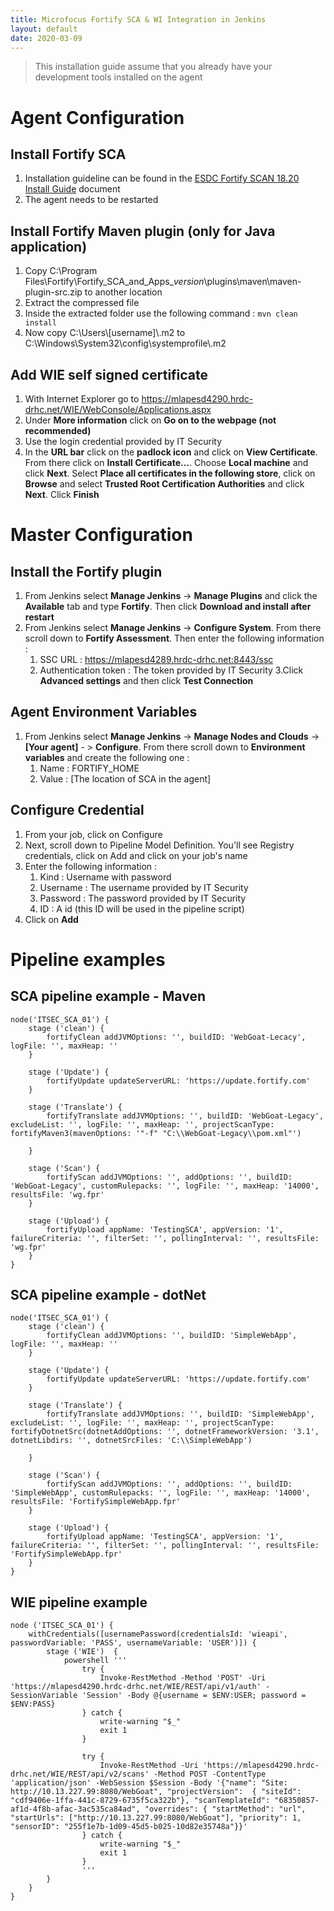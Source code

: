 ```yaml
---
title: Microfocus Fortify SCA & WI Integration in Jenkins
layout: default
date: 2020-03-09
---
```


>  This installation guide assume that you already have your development tools installed on the agent 

# Agent Configuration

## Install Fortify SCA

1. Installation guideline can be found in the [ESDC Fortify SCAN 18.20 Install Guide](SCA_Install_18.20.pdf) document
2. The agent needs to be restarted

## Install Fortify Maven plugin (only for Java application)

1. Copy C:\Program Files\Fortify\Fortify_SCA_and_Apps_*version*\plugins\maven\maven-plugin-src.zip to another location
2. Extract the compressed file
3. Inside the extracted folder use the following command : `mvn clean install`
4. Now copy C:\Users\\[username]\\.m2 to C:\Windows\System32\config\systemprofile\\.m2 

## Add WIE self signed certificate

1. With Internet Explorer go to https://mlapesd4290.hrdc-drhc.net/WIE/WebConsole/Applications.aspx
2. Under **More information** click on **Go on to the webpage (not recommended)**
3. Use the login credential provided by IT Security
4. In the **URL bar** click on the **padlock icon** and click on **View Certificate**. From there click on **Install Certificate…**. Choose **Local machine** and click **Next**. Select **Place all certificates in the following store**, click on **Browse** and select **Trusted Root Certification Authorities** and click **Next**. Click **Finish**

# Master Configuration

## Install the Fortify plugin

1. From Jenkins select **Manage Jenkins** -> **Manage Plugins** and click the **Available** tab and type **Fortify**. Then click **Download and install after restart**
2. From Jenkins select **Manage Jenkins** -> **Configure System**. From there scroll down to **Fortify Assessment**. Then enter the following information :
    1. SSC URL : https://mlapesd4289.hrdc-drhc.net:8443/ssc
    2. Authentication token : The token provided by IT Security
    3.Click **Advanced settings** and then click **Test Connection**

## Agent Environment Variables

1. From Jenkins select **Manage Jenkins** -> **Manage Nodes and Clouds** -> **[Your agent]** - > **Configure**. From there scroll down to **Environment variables** and create the following one :
    1. Name : FORTIFY_HOME
    2. Value : [The location of SCA in the agent]

## Configure Credential

1. From your job, click on Configure
2. Next, scroll down to Pipeline Model Definition. You'll see Registry credentials, click on Add and click on your job's name
3. Enter the following information :
    1. Kind : Username with password
    2. Username : The username provided by IT Security
    3. Password : The password provided by IT Security
    4. ID :  A id (this ID will be used in the pipeline script)
4. Click on **Add** 

# Pipeline examples

## SCA pipeline example - Maven

```
node('ITSEC_SCA_01') {
    stage ('clean') {
        fortifyClean addJVMOptions: '', buildID: 'WebGoat-Lecacy', logFile: '', maxHeap: ''
    }
    
    stage ('Update') {
        fortifyUpdate updateServerURL: 'https://update.fortify.com'
    }
    
    stage ('Translate') {
        fortifyTranslate addJVMOptions: '', buildID: 'WebGoat-Legacy', excludeList: '', logFile: '', maxHeap: '', projectScanType: fortifyMaven3(mavenOptions: '"-f" "C:\\WebGoat-Legacy\\pom.xml"')
        
    }

    stage ('Scan') {
        fortifyScan addJVMOptions: '', addOptions: '', buildID: 'WebGoat-Legacy', customRulepacks: '', logFile: '', maxHeap: '14000', resultsFile: 'wg.fpr'
    }
    
    stage ('Upload') {
        fortifyUpload appName: 'TestingSCA', appVersion: '1', failureCriteria: '', filterSet: '', pollingInterval: '', resultsFile: 'wg.fpr'
    }
}
```

## SCA pipeline example - dotNet

```
node('ITSEC_SCA_01') {
    stage ('clean') {
        fortifyClean addJVMOptions: '', buildID: 'SimpleWebApp', logFile: '', maxHeap: ''
    }
    
    stage ('Update') {
        fortifyUpdate updateServerURL: 'https://update.fortify.com'
    }
    
    stage ('Translate') {
        fortifyTranslate addJVMOptions: '', buildID: 'SimpleWebApp', excludeList: '', logFile: '', maxHeap: '', projectScanType: fortifyDotnetSrc(dotnetAddOptions: '', dotnetFrameworkVersion: '3.1', dotnetLibdirs: '', dotnetSrcFiles: 'C:\\SimpleWebApp')
        
    }

    stage ('Scan') {
        fortifyScan addJVMOptions: '', addOptions: '', buildID: 'SimpleWebApp', customRulepacks: '', logFile: '', maxHeap: '14000', resultsFile: 'FortifySimpleWebApp.fpr'
    }
    
    stage ('Upload') {
        fortifyUpload appName: 'TestingSCA', appVersion: '1', failureCriteria: '', filterSet: '', pollingInterval: '', resultsFile: 'FortifySimpleWebApp.fpr'
    }
}
```

## WIE pipeline example

```
node ('ITSEC_SCA_01') {
    withCredentials([usernamePassword(credentialsId: 'wieapi', passwordVariable: 'PASS', usernameVariable: 'USER')]) {
        stage ('WIE')  {
            powershell '''
                try {
                    Invoke-RestMethod -Method 'POST' -Uri 'https://mlapesd4290.hrdc-drhc.net/WIE/REST/api/v1/auth' -SessionVariable 'Session' -Body @{username = $ENV:USER; password = $ENV:PASS}
                } catch {
                    write-warning "$_"
                    exit 1
                }
                
                try {
                    Invoke-RestMethod -Uri 'https://mlapesd4290.hrdc-drhc.net/WIE/REST/api/v2/scans' -Method POST -ContentType 'application/json' -WebSession $Session -Body '{"name": "Site: http://10.13.227.99:8080/WebGoat", "projectVersion":  { "siteId": "cdf9406e-1ffa-441c-8729-6735f5ca322b"}, "scanTemplateId": "68350857-af1d-4f8b-afac-3ac535ca84ad", "overrides": { "startMethod": "url", "startUrls": ["http://10.13.227.99:8080/WebGoat"], "priority": 1, "sensorID": "255f1e7b-1d09-45d5-b025-10d82e35748a"}}'
                } catch {
                    write-warning "$_"
                    exit 1
                }
                '''        
        }
    }
}
```

